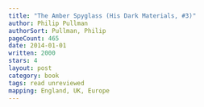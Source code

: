 ```yaml
---
title: "The Amber Spyglass (His Dark Materials, #3)"
author: Philip Pullman
authorSort: Pullman, Philip
pageCount: 465
date: 2014-01-01
written: 2000
stars: 4
layout: post
category: book
tags: read unreviewed
mapping: England, UK, Europe
---
```

